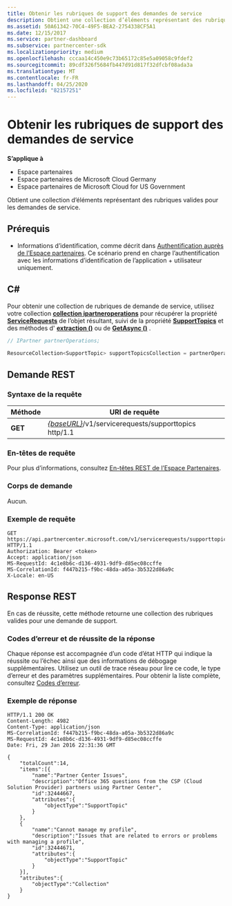```yaml
---
title: Obtenir les rubriques de support des demandes de service
description: Obtient une collection d’éléments représentant des rubriques valides pour les demandes de service.
ms.assetid: 50A61342-70C4-49F5-BEA2-2754338CF5A1
ms.date: 12/15/2017
ms.service: partner-dashboard
ms.subservice: partnercenter-sdk
ms.localizationpriority: medium
ms.openlocfilehash: cccaa14c450e9c73b65172c85e5a09058c9fdef2
ms.sourcegitcommit: 89cdf326f5684fb447d91d817f32dfcbf08ada3a
ms.translationtype: MT
ms.contentlocale: fr-FR
ms.lasthandoff: 04/25/2020
ms.locfileid: "82157251"
---
```

# <a name="get-service-request-support-topics"></a>Obtenir les rubriques de support des demandes de service

**S’applique à**

- Espace partenaires
- Espace partenaires de Microsoft Cloud Germany
- Espace partenaires de Microsoft Cloud for US Government

Obtient une collection d’éléments représentant des rubriques valides pour les demandes de service.

## <a name="prerequisites"></a>Prérequis

- Informations d’identification, comme décrit dans [Authentification auprès de l’Espace partenaires](partner-center-authentication.md). Ce scénario prend en charge l’authentification avec les informations d’identification de l’application + utilisateur uniquement.

## <a name="c"></a>C\#

Pour obtenir une collection de rubriques de demande de service, utilisez votre collection [**collection ipartneroperations**](https://docs.microsoft.com/dotnet/api/microsoft.store.partnercenter.ipartner) pour récupérer la propriété [**ServiceRequests**](https://docs.microsoft.com/dotnet/api/microsoft.store.partnercenter.ipartner.servicerequests) de l’objet résultant, suivi de la propriété [**SupportTopics**](https://docs.microsoft.com/dotnet/api/microsoft.store.partnercenter.servicerequests.isupporttopicscollection) et des méthodes d' [**extraction ()**](https://docs.microsoft.com/dotnet/api/microsoft.store.partnercenter.servicerequests.isupporttopicscollection.get) ou de [**GetAsync ()**](https://docs.microsoft.com/dotnet/api/microsoft.store.partnercenter.servicerequests.isupporttopicscollection.getasync) .

``` csharp
// IPartner partnerOperations;

ResourceCollection<SupportTopic> supportTopicsCollection = partnerOperations.ServiceRequests.SupportTopics.Get();
```

## <a name="rest-request"></a>Demande REST

### <a name="request-syntax"></a>Syntaxe de la requête

| Méthode  | URI de requête                                                                           |
|---------|---------------------------------------------------------------------------------------|
| **GET** | [*{baseURL}*](partner-center-rest-urls.md)/v1/servicerequests/supporttopics http/1.1 |

### <a name="request-headers"></a>En-têtes de requête

Pour plus d’informations, consultez [En-têtes REST de l’Espace Partenaires](headers.md).

### <a name="request-body"></a>Corps de demande

Aucun.

### <a name="request-example"></a>Exemple de requête

```http
GET https://api.partnercenter.microsoft.com/v1/servicerequests/supporttopics HTTP/1.1
Authorization: Bearer <token>
Accept: application/json
MS-RequestId: 4c1e8b6c-d136-4931-9df9-d85ec08ccffe
MS-CorrelationId: f447b215-f9bc-48da-a05a-3b5322d86a9c
X-Locale: en-US
```

## <a name="rest-response"></a>Response REST

En cas de réussite, cette méthode retourne une collection des rubriques valides pour une demande de support.

### <a name="response-success-and-error-codes"></a>Codes d’erreur et de réussite de la réponse

Chaque réponse est accompagnée d’un code d’état HTTP qui indique la réussite ou l’échec ainsi que des informations de débogage supplémentaires. Utilisez un outil de trace réseau pour lire ce code, le type d’erreur et des paramètres supplémentaires. Pour obtenir la liste complète, consultez [Codes d’erreur](error-codes.md).

### <a name="response-example"></a>Exemple de réponse

```http
HTTP/1.1 200 OK
Content-Length: 4982
Content-Type: application/json
MS-CorrelationId: f447b215-f9bc-48da-a05a-3b5322d86a9c
MS-RequestId: 4c1e8b6c-d136-4931-9df9-d85ec08ccffe
Date: Fri, 29 Jan 2016 22:31:36 GMT

{
    "totalCount":14,
    "items":[{
        "name":"Partner Center Issues",
        "description":"Office 365 questions from the CSP (Cloud Solution Provider) partners using Partner Center",
        "id":32444667,
        "attributes":{
            "objectType":"SupportTopic"
        }
    },
    {
        "name":"Cannot manage my profile",
        "description":"Issues that are related to errors or problems with managing a profile",
        "id":32444671,
        "attributes":{
            "objectType":"SupportTopic"
        }
    }],
    "attributes":{
        "objectType":"Collection"
    }
}
```
